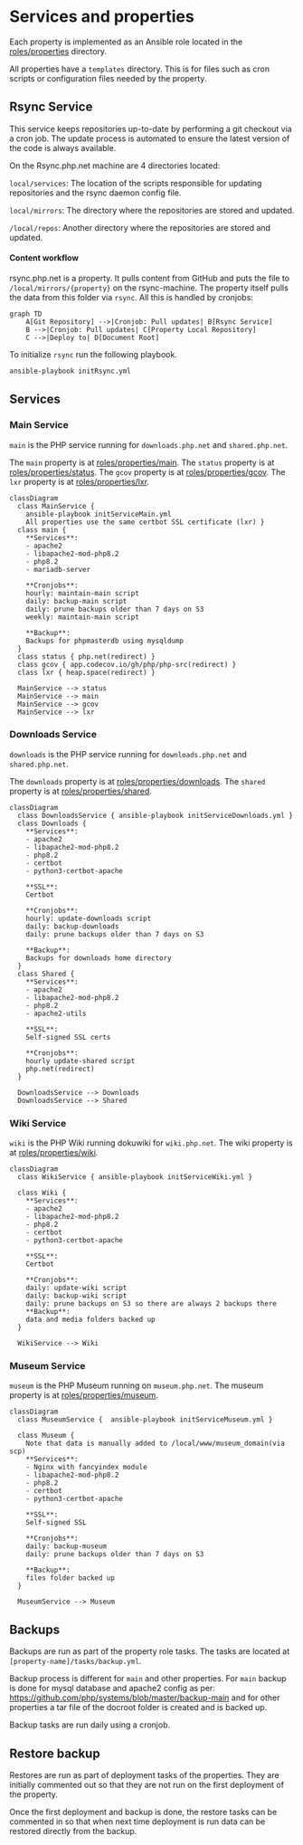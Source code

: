 # Services and properties

Each property is implemented as an Ansible role located in the [roles/properties](roles/properties) directory.

All properties have a `templates` directory. This is for files such as cron scripts or configuration files needed by the property.

## Rsync Service

This service keeps repositories up-to-date by performing a git checkout via a cron job.
The update process is automated to ensure the latest version of the code is always available.

On the Rsync.php.net machine are 4 directories located:

`local/services`: The location of the scripts responsible for updating repositories and the rsync daemon config file.

`local/mirrors`: The directory where the repositories are stored and updated.

`/local/repos`: Another directory where the repositories are stored and updated.

#### Content workflow
rsync.php.net is a property. It pulls content from GitHub and puts the file to `/local/mirrors/{property}` on the rsync-machine.
The property itself pulls the data from this folder via `rsync`. All this is handled by cronjobs:

```mermaid
graph TD
    A[Git Repository] -->|Cronjob: Pull updates| B[Rsync Service]
    B -->|Cronjob: Pull updates| C[Property Local Repository]
    C -->|Deploy to| D[Document Root]
```

To initialize `rsync` run the following playbook.
```sh
ansible-playbook initRsync.yml
```

## Services

### Main Service

`main` is the PHP service running for `downloads.php.net` and `shared.php.net`.

The `main` property is at [roles/properties/main](roles/properties/main).
The `status` property is at [roles/properties/status](roles/properties/status).
The `gcov` property is at [roles/properties/gcov](roles/properties/gcov).
The `lxr` property is at [roles/properties/lxr](roles/properties/lxr).

```mermaid
classDiagram
  class MainService { 
    ansible-playbook initServiceMain.yml
    All properties use the same certbot SSL certificate (lxr) }
  class main {
    **Services**:
    - apache2
    - libapache2-mod-php8.2
    - php8.2
    - mariadb-server

    **Cronjobs**:
    hourly: maintain-main script
    daily: backup-main script
    daily: prune backups older than 7 days on S3
    weekly: maintain-main script

    **Backup**:
    Backups for phpmasterdb using mysqldump
  }
  class status { php.net(redirect) }
  class gcov { app.codecov.io/gh/php/php-src(redirect) }
  class lxr { heap.space(redirect) }

  MainService --> status
  MainService --> main
  MainService --> gcov
  MainService --> lxr
```

### Downloads Service

`downloads` is the PHP service running for `downloads.php.net` and `shared.php.net`.

The `downloads` property is at [roles/properties/downloads](roles/properties/downloads).
The `shared` property is at [roles/properties/shared](roles/properties/shared).

```mermaid
classDiagram
  class DownloadsService { ansible-playbook initServiceDownloads.yml }
  class Downloads {
    **Services**: 
    - apache2
    - libapache2-mod-php8.2
    - php8.2
    - certbot
    - python3-certbot-apache

    **SSL**:
    Certbot

    **Cronjobs**:
    hourly: update-downloads script
    daily: backup-downloads
    daily: prune backups older than 7 days on S3

    **Backup**:
    Backups for downloads home directory
  }
  class Shared {
    **Services**:
    - apache2
    - libapache2-mod-php8.2
    - php8.2
    - apache2-utils

    **SSL**:
    Self-signed SSL certs

    **Cronjobs**:
    hourly update-shared script
    php.net(redirect)
  }

  DownloadsService --> Downloads 
  DownloadsService --> Shared 
```


### Wiki Service

`wiki` is the PHP Wiki running dokuwiki for `wiki.php.net`.
The wiki property is at [roles/properties/wiki](roles/properties/wiki).

```mermaid
classDiagram
  class WikiService { ansible-playbook initServiceWiki.yml }
  
  class Wiki {
    **Services**:
    - apache2
    - libapache2-mod-php8.2
    - php8.2
    - certbot
    - python3-certbot-apache

    **SSL**:
    Certbot

    **Cronjobs**:
    daily: update-wiki script
    daily: backup-wiki script
    daily: prune backups on S3 so there are always 2 backups there
    **Backup**:
    data and media folders backed up
  }

  WikiService --> Wiki
```


### Museum Service

`museum` is the PHP Museum running on `museum.php.net`.
The museum property is at [roles/properties/museum](roles/properties/museum).

```mermaid
classDiagram
  class MuseumService {  ansible-playbook initServiceMuseum.yml }
  
  class Museum {
    Note that data is manually added to /local/www/museum_domain(via scp)
    **Services**:
    - Nginx with fancyindex module
    - libapache2-mod-php8.2
    - php8.2
    - certbot
    - python3-certbot-apache

    **SSL**:
    Self-signed SSL

    **Cronjobs**:
    daily: backup-museum
    daily: prune backups older than 7 days on S3
    
    **Backup**:
    files folder backed up
  }

  MuseumService --> Museum
```

## Backups

Backups are run as part of the property role tasks. The tasks are located at `[property-name]/tasks/backup.yml`.

Backup process is different for `main` and other properties. For `main` backup is done for mysql database and apache2 config as per: https://github.com/php/systems/blob/master/backup-main and for other properties a tar file of the docroot folder is created and is backed up.

Backup tasks are run daily using a cronjob.

## Restore backup

Restores are run as part of deployment tasks of the properties. They are initially commented out so that they are not run on the first deployment of the property.

Once the first deployment and backup is done, the restore tasks can be commented in so that when next time deployment is run data can be restored directly from the backup.
